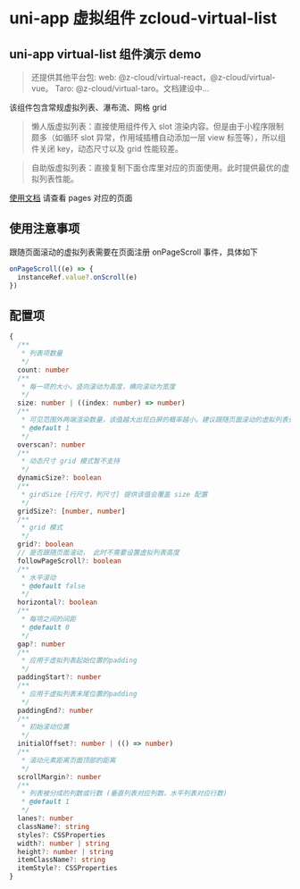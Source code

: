 # uni-app 虚拟组件 zcloud-virtual-list

## uni-app virtual-list 组件演示 demo

> 还提供其他平台包: web: @z-cloud/virtual-react，@z-cloud/virtual-vue。 Taro: @z-cloud/virtual-taro。文档建设中...

该组件包含常规虚拟列表、瀑布流、网格 grid

> 懒人版虚拟列表：直接使用组件传入 slot 渲染内容。但是由于小程序限制颇多（如循环 slot 异常，作用域插槽自动添加一层 view 标签等），所以组件关闭 key，动态尺寸以及 grid 性能较差。

> 自助版虚拟列表：直接复制下面仓库里对应的页面使用。此时提供最优的虚拟列表性能。

[使用文档](https://github.com/zyt-cloud/virtual-list-uni-demo) 请查看 pages 对应的页面

## 使用注意事项

跟随页面滚动的虚拟列表需要在页面注册 onPageScroll 事件，具体如下

```ts
onPageScroll((e) => {
  instanceRef.value?.onScroll(e)
})
```

## 配置项

```ts
{
  /**
   * 列表项数量
   */
  count: number
  /**
   * 每一项的大小，竖向滚动为高度，横向滚动为宽度
   */
  size: number | ((index: number) => number)
  /**
   * 可见范围外两端渲染数量，该值越大出现白屏的概率越小。建议跟随页面滚动的虚拟列表该值可稍微配置大一些。
   * @default 1
   */
  overscan?: number
  /**
   * 动态尺寸 grid 模式暂不支持
   */
  dynamicSize?: boolean
  /**
   * girdSize [行尺寸，列尺寸] 提供该值会覆盖 size 配置
   */
  gridSize?: [number, number]
  /**
   * grid 模式
   */
  grid?: boolean
  // 是否跟随页面滚动， 此时不需要设置虚拟列表高度
  followPageScroll?: boolean
  /**
   * 水平滚动
   * @default false
   */
  horizontal?: boolean
  /**
   * 每项之间的间距
   * @default 0
   */
  gap?: number
  /**
   * 应用于虚拟列表起始位置的padding
   */
  paddingStart?: number
  /**
   * 应用于虚拟列表末尾位置的padding
   */
  paddingEnd?: number
  /**
   * 初始滚动位置
   */
  initialOffset?: number | (() => number)
  /**
   * 滚动元素距离页面顶部的距离
   */
  scrollMargin?: number
  /**
   * 列表被分成的列数或行数 (垂直列表对应列数，水平列表对应行数)
   * @default 1
   */
  lanes?: number
  className?: string
  styles?: CSSProperties
  width?: number | string
  height?: number | string
  itemClassName?: string
  itemStyle?: CSSProperties
}
```
